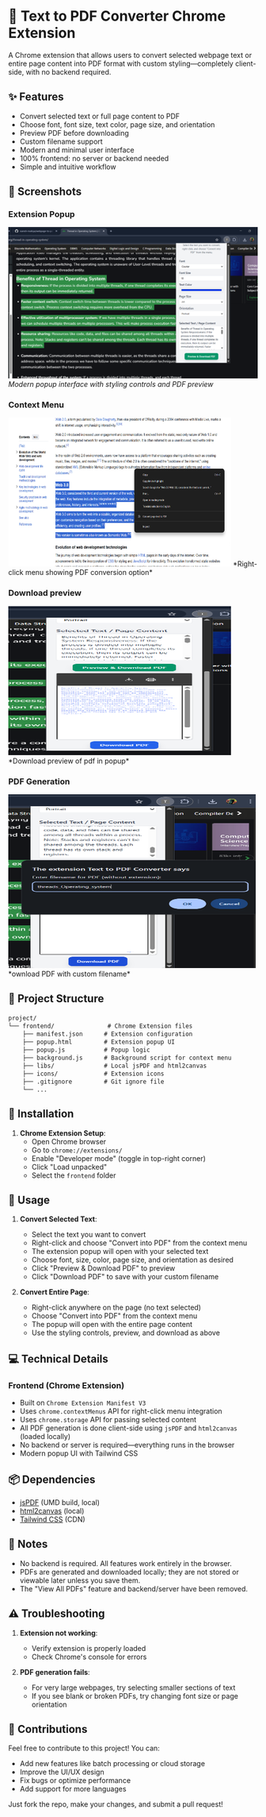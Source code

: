 # 🚀 Text to PDF Converter Chrome Extension

A Chrome extension that allows users to convert selected webpage text or entire page content into PDF format with custom styling—completely client-side, with no backend required.

## ✨ Features

- Convert selected text or full page content to PDF
- Choose font, font size, text color, page size, and orientation
- Preview PDF before downloading
- Custom filename support
- Modern and minimal user interface
- 100% frontend: no server or backend needed
- Simple and intuitive workflow

## 📸 Screenshots

### Extension Popup
![Extension Popup](screenshots/popup.png)
*Modern popup interface with styling controls and PDF preview*

### Context Menu
<img src="screenshots/context-menu.png" width="450" height="300" alt="Context Menu">
*Right-click menu showing PDF conversion option*

### Download preview
<img src="screenshots/preview.png" width="450" height="300" alt="Download preview">
*Download preview of pdf in popup*

### PDF Generation
<img src="screenshots/pdf-generation.png" width="500" height="350" alt="PDF Generation">
*ownload PDF with custom filename*

## 📁 Project Structure

```
project/
└── frontend/               # Chrome Extension files
    ├── manifest.json      # Extension configuration
    ├── popup.html         # Extension popup UI
    ├── popup.js           # Popup logic
    ├── background.js      # Background script for context menu
    ├── libs/              # Local jsPDF and html2canvas
    ├── icons/             # Extension icons
    ├── .gitignore         # Git ignore file
    └── ...
```

## 🔧 Installation

1. **Chrome Extension Setup**:
   - Open Chrome browser
   - Go to `chrome://extensions/`
   - Enable "Developer mode" (toggle in top-right corner)
   - Click "Load unpacked"
   - Select the `frontend` folder

## 📝 Usage

1. **Convert Selected Text**:
   - Select the text you want to convert
   - Right-click and choose "Convert into PDF" from the context menu
   - The extension popup will open with your selected text
   - Choose font, size, color, page size, and orientation as desired
   - Click "Preview & Download PDF" to preview
   - Click "Download PDF" to save with your custom filename

2. **Convert Entire Page**:
   - Right-click anywhere on the page (no text selected)
   - Choose "Convert into PDF" from the context menu
   - The popup will open with the entire page content
   - Use the styling controls, preview, and download as above

## 💻 Technical Details

### Frontend (Chrome Extension)
- Built on `Chrome Extension Manifest V3`
- Uses `chrome.contextMenus` API for right-click menu integration
- Uses `chrome.storage` API for passing selected content
- All PDF generation is done client-side using `jsPDF` and `html2canvas` (loaded locally)
- No backend or server is required—everything runs in the browser
- Modern popup UI with Tailwind CSS

## 📦 Dependencies

- [jsPDF](https://github.com/parallax/jsPDF) (UMD build, local)
- [html2canvas](https://github.com/niklasvh/html2canvas) (local)
- [Tailwind CSS](https://tailwindcss.com/) (CDN)

## 📌 Notes

- No backend is required. All features work entirely in the browser.
- PDFs are generated and downloaded locally; they are not stored or viewable later unless you save them.
- The "View All PDFs" feature and backend/server have been removed.

## ⚠️ Troubleshooting

1. **Extension not working**:
   - Verify extension is properly loaded
   - Check Chrome's console for errors

2. **PDF generation fails**:
   - For very large webpages, try selecting smaller sections of text
   - If you see blank or broken PDFs, try changing font size or page orientation

## 🤝 Contributions

Feel free to contribute to this project! You can:
- Add new features like batch processing or cloud storage
- Improve the UI/UX design
- Fix bugs or optimize performance
- Add support for more languages

Just fork the repo, make your changes, and submit a pull request!

